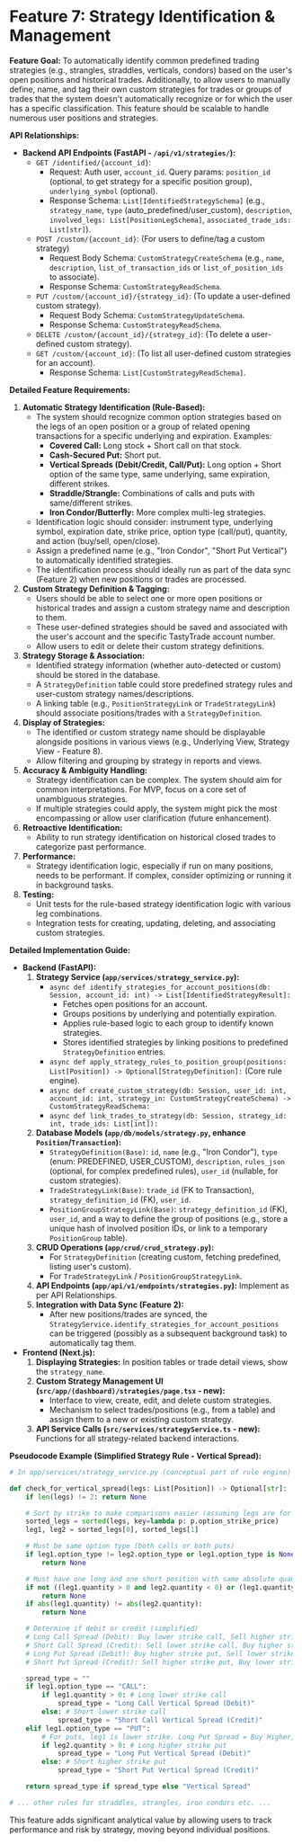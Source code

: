 # Feature 7: Strategy Identification & Management

**Feature Goal:**
To automatically identify common predefined trading strategies (e.g., strangles, straddles, verticals, condors) based on the user's open positions and historical trades. Additionally, to allow users to manually define, name, and tag their own custom strategies for trades or groups of trades that the system doesn't automatically recognize or for which the user has a specific classification. This feature should be scalable to handle numerous user positions and strategies.

**API Relationships:**

*   **Backend API Endpoints (FastAPI - `/api/v1/strategies/`):**
    *   `GET /identified/{account_id}`:
        *   Request: Auth user, `account_id`. Query params: `position_id` (optional, to get strategy for a specific position group), `underlying_symbol` (optional).
        *   Response Schema: `List[IdentifiedStrategySchema]` (e.g., `strategy_name`, `type` (auto_predefined/user_custom), `description`, `involved_legs: List[PositionLegSchema]`, `associated_trade_ids: List[str]`).
    *   `POST /custom/{account_id}`: (For users to define/tag a custom strategy)
        *   Request Body Schema: `CustomStrategyCreateSchema` (e.g., `name`, `description`, `list_of_transaction_ids` or `list_of_position_ids` to associate).
        *   Response Schema: `CustomStrategyReadSchema`.
    *   `PUT /custom/{account_id}/{strategy_id}`: (To update a user-defined custom strategy).
        *   Request Body Schema: `CustomStrategyUpdateSchema`.
        *   Response Schema: `CustomStrategyReadSchema`.
    *   `DELETE /custom/{account_id}/{strategy_id}`: (To delete a user-defined custom strategy).
    *   `GET /custom/{account_id}`: (To list all user-defined custom strategies for an account).
        *   Response Schema: `List[CustomStrategyReadSchema]`.

**Detailed Feature Requirements:**

1.  **Automatic Strategy Identification (Rule-Based):**
    *   The system should recognize common option strategies based on the legs of an open position or a group of related opening transactions for a specific underlying and expiration. Examples:
        *   **Covered Call:** Long stock + Short call on that stock.
        *   **Cash-Secured Put:** Short put.
        *   **Vertical Spreads (Debit/Credit, Call/Put):** Long option + Short option of the same type, same underlying, same expiration, different strikes.
        *   **Straddle/Strangle:** Combinations of calls and puts with same/different strikes.
        *   **Iron Condor/Butterfly:** More complex multi-leg strategies.
    *   Identification logic should consider: instrument type, underlying symbol, expiration date, strike price, option type (call/put), quantity, and action (buy/sell, open/close).
    *   Assign a predefined name (e.g., "Iron Condor", "Short Put Vertical") to automatically identified strategies.
    *   The identification process should ideally run as part of the data sync (Feature 2) when new positions or trades are processed.
2.  **Custom Strategy Definition & Tagging:**
    *   Users should be able to select one or more open positions or historical trades and assign a custom strategy name and description to them.
    *   These user-defined strategies should be saved and associated with the user's account and the specific TastyTrade account number.
    *   Allow users to edit or delete their custom strategy definitions.
3.  **Strategy Storage & Association:**
    *   Identified strategy information (whether auto-detected or custom) should be stored in the database.
    *   A `StrategyDefinition` table could store predefined strategy rules and user-custom strategy names/descriptions.
    *   A linking table (e.g., `PositionStrategyLink` or `TradeStrategyLink`) should associate positions/trades with a `StrategyDefinition`.
4.  **Display of Strategies:**
    *   The identified or custom strategy name should be displayable alongside positions in various views (e.g., Underlying View, Strategy View - Feature 8).
    *   Allow filtering and grouping by strategy in reports and views.
5.  **Accuracy & Ambiguity Handling:**
    *   Strategy identification can be complex. The system should aim for common interpretations. For MVP, focus on a core set of unambiguous strategies.
    *   If multiple strategies could apply, the system might pick the most encompassing or allow user clarification (future enhancement).
6.  **Retroactive Identification:**
    *   Ability to run strategy identification on historical closed trades to categorize past performance.
7.  **Performance:**
    *   Strategy identification logic, especially if run on many positions, needs to be performant. If complex, consider optimizing or running it in background tasks.
8.  **Testing:**
    *   Unit tests for the rule-based strategy identification logic with various leg combinations.
    *   Integration tests for creating, updating, deleting, and associating custom strategies.

**Detailed Implementation Guide:**

*   **Backend (FastAPI):**
    1.  **Strategy Service (`app/services/strategy_service.py`):**
        *   `async def identify_strategies_for_account_positions(db: Session, account_id: int) -> List[IdentifiedStrategyResult]:`
            *   Fetches open positions for an account.
            *   Groups positions by underlying and potentially expiration.
            *   Applies rule-based logic to each group to identify known strategies.
            *   Stores identified strategies by linking positions to predefined `StrategyDefinition` entries.
        *   `async def apply_strategy_rules_to_position_group(positions: List[Position]) -> Optional[StrategyDefinition]:` (Core rule engine).
        *   `async def create_custom_strategy(db: Session, user_id: int, account_id: int, strategy_in: CustomStrategyCreateSchema) -> CustomStrategyReadSchema:`
        *   `async def link_trades_to_strategy(db: Session, strategy_id: int, trade_ids: List[int]):`
    2.  **Database Models (`app/db/models/strategy.py`, enhance `Position`/`Transaction`):**
        *   `StrategyDefinition(Base)`: `id`, `name` (e.g., "Iron Condor"), `type` (enum: PREDEFINED, USER_CUSTOM), `description`, `rules_json` (optional, for complex predefined rules), `user_id` (nullable, for custom strategies).
        *   `TradeStrategyLink(Base)`: `trade_id` (FK to Transaction), `strategy_definition_id` (FK), `user_id`.
        *   `PositionGroupStrategyLink(Base)`: `strategy_definition_id` (FK), `user_id`, and a way to define the group of positions (e.g., store a unique hash of involved position IDs, or link to a temporary `PositionGroup` table).
    3.  **CRUD Operations (`app/crud/crud_strategy.py`):**
        *   For `StrategyDefinition` (creating custom, fetching predefined, listing user's custom).
        *   For `TradeStrategyLink` / `PositionGroupStrategyLink`.
    4.  **API Endpoints (`app/api/v1/endpoints/strategies.py`):** Implement as per API Relationships.
    5.  **Integration with Data Sync (Feature 2):**
        *   After new positions/trades are synced, the `StrategyService.identify_strategies_for_account_positions` can be triggered (possibly as a subsequent background task) to automatically tag them.
*   **Frontend (Next.js):**
    1.  **Displaying Strategies:** In position tables or trade detail views, show the `strategy_name`.
    2.  **Custom Strategy Management UI (`src/app/(dashboard)/strategies/page.tsx` - new):**
        *   Interface to view, create, edit, and delete custom strategies.
        *   Mechanism to select trades/positions (e.g., from a table) and assign them to a new or existing custom strategy.
    3.  **API Service Calls (`src/services/strategyService.ts` - new):** Functions for all strategy-related backend interactions.

**Pseudocode Example (Simplified Strategy Rule - Vertical Spread):**

```python
# In app/services/strategy_service.py (conceptual part of rule engine)

def check_for_vertical_spread(legs: List[Position]) -> Optional[str]:
    if len(legs) != 2: return None

    # Sort by strike to make comparisons easier (assuming legs are for same underlying & expiration)
    sorted_legs = sorted(legs, key=lambda p: p.option_strike_price)
    leg1, leg2 = sorted_legs[0], sorted_legs[1]

    # Must be same option type (both calls or both puts)
    if leg1.option_type != leg2.option_type or leg1.option_type is None:
        return None

    # Must have one long and one short position with same absolute quantity
    if not ((leg1.quantity > 0 and leg2.quantity < 0) or (leg1.quantity < 0 and leg2.quantity > 0)):
        return None
    if abs(leg1.quantity) != abs(leg2.quantity):
        return None

    # Determine if debit or credit (simplified)
    # Long Call Spread (Debit): Buy lower strike call, Sell higher strike call
    # Short Call Spread (Credit): Sell lower strike call, Buy higher strike call
    # Long Put Spread (Debit): Buy higher strike put, Sell lower strike put
    # Short Put Spread (Credit): Sell higher strike put, Buy lower strike put

    spread_type = ""
    if leg1.option_type == "CALL":
        if leg1.quantity > 0: # Long lower strike call
            spread_type = "Long Call Vertical Spread (Debit)"
        else: # Short lower strike call
            spread_type = "Short Call Vertical Spread (Credit)"
    elif leg1.option_type == "PUT":
        # For puts, leg1 is lower strike. Long Put Spread = Buy Higher, Sell Lower
        if leg2.quantity > 0: # Long higher strike put
            spread_type = "Long Put Vertical Spread (Debit)"
        else: # Short higher strike put
            spread_type = "Short Put Vertical Spread (Credit)"

    return spread_type if spread_type else "Vertical Spread"

# ... other rules for straddles, strangles, iron condors etc. ...
```
This feature adds significant analytical value by allowing users to track performance and risk by strategy, moving beyond individual positions.
